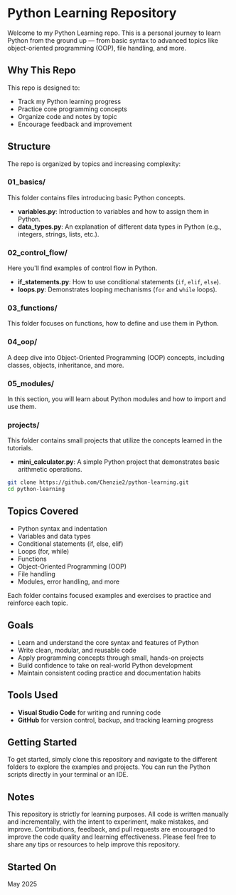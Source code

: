 # Python Learning Repository

Welcome to my Python Learning repo. This is a personal journey to learn Python from the ground up — from basic syntax to advanced topics like object-oriented programming (OOP), file handling, and more.

## Why This Repo

This repo is designed to:
- Track my Python learning progress
- Practice core programming concepts
- Organize code and notes by topic
- Encourage feedback and improvement

## Structure

The repo is organized by topics and increasing complexity:

### 01_basics/
This folder contains files introducing basic Python concepts.

- **variables.py**: Introduction to variables and how to assign them in Python.
- **data_types.py**: An explanation of different data types in Python (e.g., integers, strings, lists, etc.).

### 02_control_flow/
Here you'll find examples of control flow in Python.

- **if_statements.py**: How to use conditional statements (`if`, `elif`, `else`).
- **loops.py**: Demonstrates looping mechanisms (`for` and `while` loops).

### 03_functions/
This folder focuses on functions, how to define and use them in Python.

### 04_oop/
A deep dive into Object-Oriented Programming (OOP) concepts, including classes, objects, inheritance, and more.

### 05_modules/
In this section, you will learn about Python modules and how to import and use them.

### projects/
This folder contains small projects that utilize the concepts learned in the tutorials.

- **mini_calculator.py**: A simple Python project that demonstrates basic arithmetic operations.

```bash
git clone https://github.com/Chenzie2/python-learning.git
cd python-learning
```


## Topics Covered

- Python syntax and indentation
- Variables and data types
- Conditional statements (if, else, elif)
- Loops (for, while)
- Functions
- Object-Oriented Programming (OOP)
- File handling
- Modules, error handling, and more



Each folder contains focused examples and exercises to practice and reinforce each topic.

## Goals

- Learn and understand the core syntax and features of Python
- Write clean, modular, and reusable code
- Apply programming concepts through small, hands-on projects
- Build confidence to take on real-world Python development
- Maintain consistent coding practice and documentation habits

## Tools Used

- **Visual Studio Code** for writing and running code
- **GitHub** for version control, backup, and tracking learning progress

## Getting Started

To get started, simply clone this repository and navigate to the different folders to explore the examples and projects. You can run the Python scripts directly in your terminal or an IDE.

## Notes

This repository is strictly for learning purposes. All code is written manually and incrementally, with the intent to experiment, make mistakes, and improve. Contributions, feedback, and pull requests are encouraged to improve the code quality and learning effectiveness. Please feel free to share any tips or resources to help improve this repository.


## Started On

May 2025

